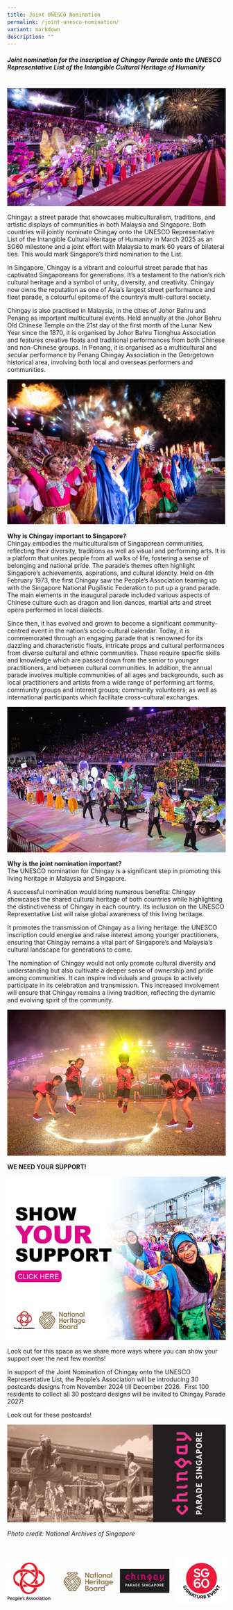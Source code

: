```yaml
---
title: Joint UNESCO Nomination
permalink: /joint-unesco-nomination/
variant: markdown
description: ""
---
```

##### **Joint nomination for the inscription of Chingay Parade onto the UNESCO Representative List of the Intangible Cultural Heritage of Humanity** 
<br>
<div style="max-width:50rem; overflow:hidden;"><a target="_blank" href="https://supportchingaysg.gov.sg/"><img style="min-height:rem; object-fit: cover; position:relative; top:rem;" src="/images/UNESCO.jpg"></a></div>
	
Chingay: a street parade that showcases multiculturalism, traditions, and artistic displays of communities in both Malaysia and Singapore. Both countries will jointly nominate Chingay onto the UNESCO Representative List of the Intangible Cultural Heritage of Humanity in March 2025 as an SG60 milestone and a joint effort with Malaysia to mark 60 years of bilateral ties. This would mark Singapore’s third nomination to the List. <br>
	
In Singapore, Chingay is a vibrant and colourful street parade that has captivated Singaporeans for generations. It’s a testament to the nation’s rich cultural heritage and a symbol of unity, diversity, and creativity. Chingay now owns the reputation as one of Asia’s largest street performance and float parade, a colourful epitome of the country’s multi-cultural society. <br>

Chingay is also practised in Malaysia, in the cities of Johor Bahru and Penang as important multicultural events. Held annually at the Johor Bahru Old Chinese Temple on the 21st day of the first month of the Lunar New Year since the 1870, it is organised by Johor Bahru Tionghua Association and features creative floats and traditional performances from both Chinese and non-Chinese groups. In Penang, it is organised as a multicultural and secular performance by Penang Chingay Association in the Georgetown historical area, involving both local and overseas performers and communities. <br>
	
<div style="max-width:50rem; overflow:hidden;"><img src="/images/Picture1.jpg"></div>

**Why is Chingay important to Singapore?** <br>
Chingay embodies the multiculturalism of Singaporean communities, reflecting their diversity, traditions as well as visual and performing arts. It is a platform that unites people from all walks of life, fostering a sense of belonging and national pride. The parade’s themes often highlight Singapore’s achievements, aspirations, and cultural identity. Held on 4th February 1973, the first Chingay saw the People’s Association teaming up with the Singapore National Pugilistic Federation to put up a grand parade. The main elements in the inaugural parade included various aspects of Chinese culture such as dragon and lion dances, martial arts and street opera performed in local dialects.<br>

Since then, it has evolved and grown to become a significant community-centred event in the nation’s socio-cultural calendar. Today, it is commemorated through an engaging parade that is renowned for its dazzling and characteristic floats, intricate props and cultural performances from diverse cultural and ethnic communities. These require specific skills and knowledge which are passed down from the senior to younger practitioners, and between cultural communities. In addition, the annual parade involves multiple communities of all ages and backgrounds, such as local practitioners and artists from a wide range of performing art forms, community groups and interest groups; community volunteers; as well as international participants which facilitate cross-cultural exchanges.<br>

<div style="max-width:50rem; overflow:hidden;"><img src="/images/2024_Community_Floats_Set1_E.jpg"></div>

**Why is the joint nomination important?** <br>
The UNESCO nomination for Chingay is a significant step in promoting this living heritage in Malaysia and Singapore.<br>

A successful nomination would bring numerous benefits: Chingay showcases the shared cultural heritage of both countries while highlighting the distinctiveness of Chingay in each country. Its inclusion on the UNESCO Representative List will raise global awareness of this living heritage. <br>

It promotes the transmission of Chingay as a living heritage: the UNESCO inscription could energise and raise interest among younger practitioners, ensuring that Chingay remains a vital part of Singapore’s and Malaysia’s cultural landscape for generations to come. <br>

The nomination of Chingay would not only promote cultural diversity and understanding but also cultivate a deeper sense of ownership and pride among communities. It can inspire individuals and groups to actively participate in its celebration and transmission. This increased involvement will ensure that Chingay remains a living tradition, reflecting the dynamic and evolving spirit of the community. <br>

<div style="max-width:50rem; overflow:hidden;"><img src="/images/2018___2.jpg"></div>


**WE NEED YOUR SUPPORT!** <br>
<div style="max-width:50rem; overflow:hidden;"><a target="_blank" href="https://supportchingaysg.gov.sg/"><img style="min-height:12rem; object-fit: cover; position:relative; top:rem;" src="/images/image.png"></a></div>

Look out for this space as we share more ways where you can show your support over the next few months! <br>

In support of the Joint Nomination of Chingay onto the UNESCO Representative List, the People’s Association will be introducing 30 postcards designs from November 2024 till December 2026.&nbsp; First 100 residents to collect all 30 postcard designs will be invited to Chingay Parade 2027!<br>

Look out for these postcards!

<div style="max-width:50rem; overflow:hidden;"><img src="/images/image011.png"></div>


*Photo credit: National Archives of Singapore*



<div style="margin: 0 auto; display: grid; grid-gap: 1rem; grid-template-columns: repeat(auto-fit, minmax(0px,1fr));border-top: 0px solid black; padding-top:3%; padding-bottom:3%;align-items: center; height:150px;">
           <div><img src="/images/Sponsors%20&amp;%20Donors/pa-14-october-2019-18-19-28.png" alt="People's Association" style="padding-top:3%; padding-bottom:3%;width:100px;"> </div>
		<div><img src="/images/NHB_Master_Logo_Gold_RGB.png" alt="Chingay Parade Singapore" style="padding-top:%; padding-bottom:%;width: 600px;"> </div>
	<div><img src="/images/Chingay_Parade_Sg_Logo.png" alt="Chingay Parade Singapore" style="padding-top:%; padding-bottom:3%;width: 500px;"> </div>
	<div><img src="/images/SG60_Signature_Event_Logo_for_web.png" alt="Chingay Parade Singapore" style="padding-top:%; padding-bottom:3%;width: 130px;"> </div>
</div>